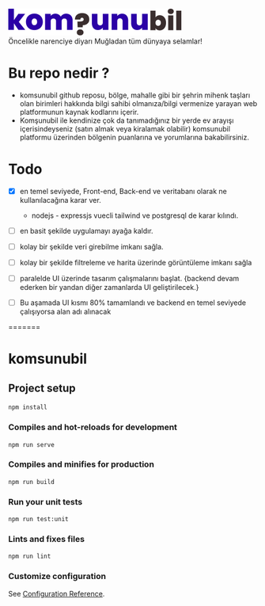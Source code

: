 ![komsunubil-logo](https://github.com/shakg/komsunubil/blob/main/komsunubil-logo.png) \
Öncelikle narenciye diyarı Muğladan tüm dünyaya selamlar!
# Bu repo nedir ? 
- komsunubil github reposu, bölge, mahalle gibi bir şehrin mihenk taşları olan birimleri hakkında bilgi sahibi olmanıza/bilgi vermenize yarayan web platformunun kaynak kodlarını içerir. 
- Komşunubil ile kendinize çok da tanımadığınız bir yerde ev arayışı içerisindeyseniz (satın almak veya kiralamak olabilir) komsunubil platformu üzerinden bölgenin puanlarına ve yorumlarına bakabilirsiniz.

# Todo
- [x] en temel seviyede, Front-end, Back-end ve veritabanı olarak ne kullanılacağına karar ver.
  - nodejs - expressjs vuecli tailwind ve postgresql de karar kılındı.
- [ ] en basit şekilde uygulamayı ayağa kaldır.
- [ ] kolay bir şekilde veri girebilme imkanı sağla.
- [ ] kolay bir şekilde filtreleme ve harita üzerinde görüntüleme imkanı sağla
- [ ] paralelde UI üzerinde tasarım çalışmalarını başlat. {backend devam ederken bir yandan diğer zamanlarda UI       geliştirilecek.}
- [ ] Bu aşamada UI kısmı 80% tamamlandı ve backend en temel seviyede çalışıyorsa alan adı alınacak 


=======
# komsunubil

## Project setup
```
npm install
```

### Compiles and hot-reloads for development
```
npm run serve
```

### Compiles and minifies for production
```
npm run build
```

### Run your unit tests
```
npm run test:unit
```

### Lints and fixes files
```
npm run lint
```

### Customize configuration
See [Configuration Reference](https://cli.vuejs.org/config/).
